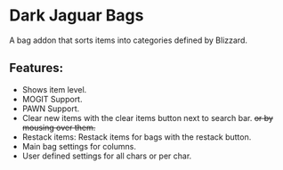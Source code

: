 # Dark Jaguar Bags

A bag addon that sorts items into categories defined by Blizzard. 

## Features:
* Shows item level.
* MOGIT Support.
* PAWN Support.
* Clear new items with the clear items button next to search bar. ~~or by mousing over them.~~
* Restack items: Restack items for bags with the restack button.
* Main bag settings for columns.
* User defined settings for all chars or per char.
